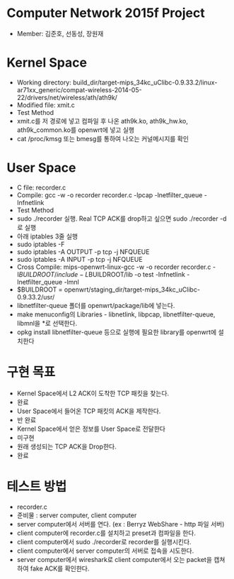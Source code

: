 # Computer Network 2015f Project
- Member: 김준호, 선동성, 장원재


# Kernel Space
- Working directory: build_dir/target-mips_34kc_uClibc-0.9.33.2/linux-ar71xx_generic/compat-wireless-2014-05-22/drivers/net/wireless/ath/ath9k/
- Modified file: xmit.c
- Test Method
 - xmit.c를 저 경로에 넣고 컴파일 후 나온 ath9k.ko, ath9k_hw.ko, ath9k_common.ko를 openwrt에 넣고 실행
 - cat /proc/kmsg 또는 bmesg를 통하여 나오는 커널메시지를 확인

# User Space
- C file: recorder.c
- Compile: gcc -w -o recorder recorder.c -lpcap -lnetfilter_queue -lnfnetlink
 - Test Method<br>
 - sudo ./recorder 실행. Real TCP ACK를 drop하고 싶으면 sudo ./recorder -d 로 실행
 - 아래 iptables 3줄 실행
 - sudo iptables -F<br>
 - sudo iptables -A OUTPUT -p tcp -j NFQUEUE<br>
 - sudo iptables -A INPUT -p tcp -j NFQUEUE<br>
- Cross Compile: mips-openwrt-linux-gcc -w -o recorder recorder.c -I$BUILDROOT/include -L$BUILDROOT/lib -o test -lnfnetlink -lnetfilter_queue -lmnl
 - $BUILDROOT = openwrt/staging_dir/target-mips_34kc_uClibc-0.9.33.2/usr/
 - libnetfilter-queue 폴더를 openwrt/package/lib에 넣는다.
 - make menuconfig의 Libraries - libnetlink, libpcap, libnetfilter-queue, libmnl을 *로 선택한다.
 - opkg install libnetfilter-queue 등으로 실행에 필요한 library를 openwrt에 설치한다

# 구현 목표
- Kernel Space에서 L2 ACK이 도착한 TCP 패킷을 찾는다. 
 - 완료
- User Space에서 들어온 TCP 패킷의 ACK을 제작한다. 
 - 반 완료
- Kernel Space에서 얻은 정보를 User Space로 전달한다 
 - 미구현
- 원래 생성되는 TCP ACK을 Drop한다. 
 - 완료

# 테스트 방법
- recorder.c
 - 준비물 : server computer, client computer
 - server computer에서 서버를 연다. (ex : Berryz WebShare - http 파일 서버)
 - client computer에 recorder.c를 설치하고 preset과 컴파일을 한다.
 - client computer에서 sudo ./recorder로 recorder를 실행시킨다.
 - client computer에서 server computer의 서버로 접속을 시도한다.
 - server computer에서 wireshark로 client computer에서 오는 packet을 캡쳐하여 fake ACK를 확인한다.
